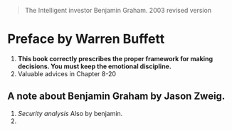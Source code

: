 > The Intelligent investor
> Benjamin Graham. 2003 revised version

# Preface by Warren Buffett
1. **This book correctly prescribes the proper framework for making decisions. You must keep the emotional discipline.**
2. Valuable advices in Chapter 8-20

## A note about Benjamin Graham by Jason Zweig.
1. *Security analysis* Also by benjamin.
2. 
<!--stackedit_data:
eyJoaXN0b3J5IjpbLTQ5MDY4NjAwOCwxNjk2OTM2MTg2XX0=
-->